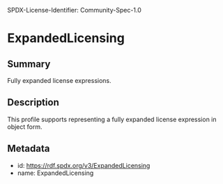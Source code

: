SPDX-License-Identifier: Community-Spec-1.0

# ExpandedLicensing

## Summary

Fully expanded license expressions.

## Description

This profile supports representing a fully expanded license expression in object form.

## Metadata

- id: https://rdf.spdx.org/v3/ExpandedLicensing
- name: ExpandedLicensing
